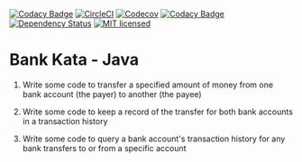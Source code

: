 [![Codacy Badge](https://api.codacy.com/project/badge/Grade/790280538de14463b9ed7afe69018c95)](https://www.codacy.com/app/johnboyes/bank-kata-java?utm_source=github.com&utm_medium=referral&utm_content=johnboyes/bank-kata-java&utm_campaign=badger)
[![CircleCI](https://circleci.com/gh/johnboyes/bank-kata-java.svg?style=svg)](https://circleci.com/gh/johnboyes/bank-kata-java)
[![Codecov](https://img.shields.io/codecov/c/github/johnboyes/bank-kata-java.svg?style=svg)](https://codecov.io/gh/johnboyes/bank-kata-java)
[![Codacy Badge](https://api.codacy.com/project/badge/Grade/e70c3b847eb74b528eb5499a8f22a623)](https://www.codacy.com/app/johnboyes/bank-kata-java?utm_source=github.com&amp;utm_medium=referral&amp;utm_content=johnboyes/bank-kata-java&amp;utm_campaign=Badge_Grade)
[![Dependency Status](https://www.versioneye.com/user/projects/5a42da760fb24f5cff23b32d/badge.svg?style=svg)](https://www.versioneye.com/user/projects/5a42da760fb24f5cff23b32d)
[![MIT licensed](https://img.shields.io/badge/license-MIT-blue.svg?style=svg)](LICENSE)

# Bank Kata - Java

1. Write some code to transfer a specified amount of money from one bank account (the payer) to another (the payee)

2. Write some code to keep a record of the transfer for both bank accounts in a transaction history

3. Write some code to query a bank account's transaction history for any bank transfers to or from a specific account
